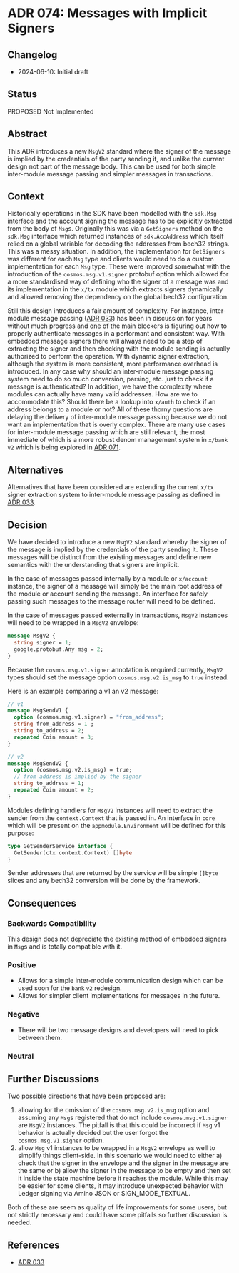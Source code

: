 # ADR 074: Messages with Implicit Signers

## Changelog

* 2024-06-10: Initial draft

## Status

PROPOSED Not Implemented

## Abstract

This ADR introduces a new `MsgV2` standard where the signer of the message is implied by the
credentials of the party sending it, and unlike the current design not part of the message body.
This can be used for both simple inter-module message passing and simpler messages in transactions.

## Context

Historically operations in the SDK have been modelled with the `sdk.Msg` interface and
the account signing the message has to be explicitly extracted from the body of `Msg`s.
Originally this was via a `GetSigners` method on the `sdk.Msg` interface which returned
instances of `sdk.AccAddress` which itself relied on a global variable for decoding
the addresses from bech32 strings. This was a messy situation. In addition, the implementation
for `GetSigners` was different for each `Msg` type and clients would need to do a custom
implementation for each `Msg` type. These were improved somewhat with the introduction of
the `cosmos.msg.v1.signer` protobuf option which allowed for a more standardised way of
defining who the signer of a message was and its implementation in the `x/tx` module which
extracts signers dynamically and allowed removing the dependency on the global bech32
configuration.

Still this design introduces a fair amount of complexity. For instance, inter-module message
passing ([ADR 033](./adr-033-protobuf-inter-module-comm.md)) has been in discussion for years
without much progress and one of the main blockers is figuring out how to properly authenticate
messages in a performant and consistent way. With embedded message signers there will always need
to be a step of extracting the signer and then checking with the module sending is actually
authorized to perform the operation. With dynamic signer extraction, although the system is
more consistent, more performance overhead is introduced. In any case why should an inter-module
message passing system need to do so much conversion, parsing, etc. just to check if a message
is authenticated? In addition, we have the complexity where modules can actually have many valid
addresses. How are we to accommodate this? Should there be a lookup into `x/auth` to check if an
address belongs to a module or not? All of these thorny questions are delaying the delivery of
inter-module message passing because we do not want an implementation that is overly complex.
There are many use cases for inter-module message passing which are still relevant, the most
immediate of which is a more robust denom management system in `x/bank` `v2` which is being explored
in [ADR 071](https://github.com/T-ragon/cosmos-sdk/v3/pull/20316).

## Alternatives

Alternatives that have been considered are extending the current `x/tx` signer extraction system
to inter-module message passing as defined in [ADR 033](./adr-033-protobuf-inter-module-comm.md).

## Decision

We have decided to introduce a new `MsgV2` standard whereby the signer of the message is implied
by the credentials of the party sending it. These messages will be distinct from the existing messages
and define new semantics with the understanding that signers are implicit.

In the case of messages passed internally by a module or `x/account` instance, the signer of a message
will simply be the main root address of the module or account sending the message. An interface for
safely passing such messages to the message router will need to be defined.

In the case of messages passed externally in transactions, `MsgV2` instances will need to be wrapped
in a `MsgV2` envelope:
```protobuf
message MsgV2 {
  string signer = 1;
  google.protobuf.Any msg = 2;  
}
```

Because the `cosmos.msg.v1.signer` annotation is required currently, `MsgV2` types should set the message option
`cosmos.msg.v2.is_msg` to `true` instead.

Here is an example comparing a v1 an v2 message:
```protobuf
// v1
message MsgSendV1 {
  option (cosmos.msg.v1.signer) = "from_address";
  string from_address = 1 ;
  string to_address = 2;
  repeated Coin amount = 3;
}

// v2
message MsgSendV2 {
  option (cosmos.msg.v2.is_msg) = true;
  // from address is implied by the signer
  string to_address = 1;
  repeated Coin amount = 2;
}
```

Modules defining handlers for `MsgV2` instances will need to extract the sender from the `context.Context` that is
passed in. An interface in `core` which will be present on the `appmodule.Environment` will be defined for this purpose:
```go
type GetSenderService interface {
  GetSender(ctx context.Context) []byte
}
```

Sender addresses that are returned by the service will be simple `[]byte` slices and any bech32 conversion will be
done by the framework.

## Consequences

### Backwards Compatibility

This design does not depreciate the existing method of embedded signers in `Msg`s and is totally compatible with it.

### Positive

* Allows for a simple inter-module communication design which can be used soon for the `bank` `v2` redesign.
* Allows for simpler client implementations for messages in the future.

### Negative

* There will be two message designs and developers will need to pick between them.

### Neutral

## Further Discussions

Two possible directions that have been proposed are:
1. allowing for the omission of the `cosmos.msg.v2.is_msg` option and assuming any `Msg`s registered that do not include `cosmos.msg.v1.signer` are `MsgV2` instances. The pitfall is that this could be incorrect if `Msg` v1 behavior is actually decided but the user forgot the `cosmos.msg.v1.signer` option.
2. allow `Msg` v1 instances to be wrapped in a `MsgV2` envelope as well to simplify things client-side. In this scenario we would need to either a) check that the signer in the envelope and the signer in the message are the same or b) allow the signer in the message to be empty and then set it inside the state machine before it reaches the module. While this may be easier for some clients, it may introduce unexpected behavior with Ledger signing via Amino JSON or SIGN_MODE_TEXTUAL. 

Both of these are seem as quality of life improvements for some users, but not strictly necessary and could have some pitfalls so further discussion is needed.

## References

* [ADR 033](./adr-033-protobuf-inter-module-comm.md)